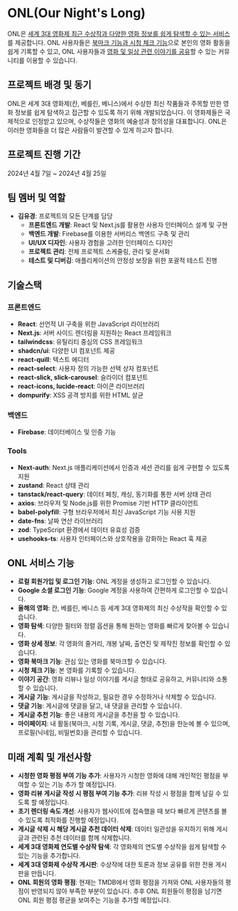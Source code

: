 # ONL(Our Night's Long)

ONL은 <u>세계 3대 영화제 최근 수상작과 다양한 영화 정보를 쉽게 탐색할 수 있는 서비스</u>를 제공합니다.
ONL 사용자들은 <u>북마크 기능과 시청 체크 기능</u>으로 본인의 영화 활동을 쉽게 기록할 수 있고,
ONL 사용자들과 <u>영화 및 일상 관련 이야기를 공유</u>할 수 있는 커뮤니티를 이용할 수 있습니다.

## 프로젝트 배경 및 동기

ONL은 세계 3대 영화제(칸, 베를린, 베니스)에서 수상한 최신 작품들과 주목할 만한 영화 정보를 쉽게 탐색하고 접근할 수 있도록 하기 위해 개발되었습니다. 이 영화제들은 국제적으로 인정받고 있으며, 수상작들은 영화의 예술성과 창의성을 대표합니다. ONL은 이러한 영화들을 더 많은 사람들이 발견할 수 있게 하고자 합니다.

## 프로젝트 진행 기간

2024년 4월 7일 ~ 2024년 4월 25일

## 팀 멤버 및 역할

-   **김유경**: 프로젝트의 모든 단계를 담당
    -   **프론트엔드 개발**: React 및 Next.js를 활용한 사용자 인터페이스 설계 및 구현
    -   **백엔드 개발**: Firebase를 이용한 서버리스 백엔드 구축 및 관리
    -   **UI/UX 디자인**: 사용자 경험을 고려한 인터페이스 디자인
    -   **프로젝트 관리**: 전체 프로젝트 스케줄링, 관리 및 문서화
    -   **테스트 및 디버깅**: 애플리케이션의 안정성 보장을 위한 포괄적 테스트 진행

## 기술스택

### 프론트엔드

-   **React**: 선언적 UI 구축을 위한 JavaScript 라이브러리
-   **Next.js**: 서버 사이드 렌더링을 지원하는 React 프레임워크
-   **tailwindcss**: 유틸리티 중심의 CSS 프레임워크
-   **shadcn/ui**: 다양한 UI 컴포넌트 제공
-   **react-quill**: 텍스트 에디터
-   **react-select**: 사용자 정의 가능한 선택 상자 컴포넌트
-   **react-slick, slick-carousel**: 슬라이더 컴포넌트
-   **react-icons, lucide-react**: 아이콘 라이브러리
-   **dompurify**: XSS 공격 방지를 위한 HTML 살균

### 백엔드

-   **Firebase**: 데이터베이스 및 인증 기능

### Tools

-   **Next-auth**: Next.js 애플리케이션에서 인증과 세션 관리를 쉽게 구현할 수 있도록 지원
-   **zustand**: React 상태 관리
-   **tanstack/react-query**: 데이터 페칭, 캐싱, 동기화를 통한 서버 상태 관리
-   **axios**: 브라우저 및 Node.js를 위한 Promise 기반 HTTP 클라이언트
-   **babel-polyfill**: 구형 브라우저에서 최신 JavaScript 기능 사용 지원
-   **date-fns**: 날짜 연산 라이브러리
-   **zod**: TypeScript 환경에서 데이터 유효성 검증
-   **usehooks-ts**: 사용자 인터페이스와 상호작용을 강화하는 React 훅 제공


## ONL 서비스 기능

-   **로컬 회원가입 및 로그인 기능**: ONL 계정을 생성하고 로그인할 수 있습니다.
-   **Google 소셜 로그인 기능**: Google 계정을 사용하여 간편하게 로그인할 수 있습니다.
-   **올해의 영화**: 칸, 베를린, 베니스 등 세계 3대 영화제의 최신 수상작을 확인할 수 있습니다.
-   **영화 탐색**: 다양한 필터와 정렬 옵션을 통해 원하는 영화를 빠르게 찾아볼 수 있습니다.
-   **영화 상세 정보**: 각 영화의 줄거리, 개봉 날짜, 출연진 및 제작진 정보를 확인할 수 있습니다.
-   **영화 북마크 기능**: 관심 있는 영화를 북마크할 수 있습니다.
-   **시청 체크 기능**: 본 영화를 기록할 수 있습니다.
-   **이야기 공간**: 영화 리뷰나 일상 이야기를 게시글 형태로 공유하고, 커뮤니티와 소통할 수 있습니다.
-   **게시글 기능**: 게시글을 작성하고, 필요한 경우 수정하거나 삭제할 수 있습니다.
-   **댓글 기능**: 게시글에 댓글을 달고, 내 댓글을 관리할 수 있습니다.
-   **게시글 추천 기능**: 좋은 내용의 게시글을 추천을 할 수 있습니다.
-   **마이페이지**: 내 활동(북마크, 시청 기록, 게시글, 댓글, 추천)을 한눈에 볼 수 있으며, 프로필(닉네임, 비밀번호)을 관리할 수 있습니다.

## 미래 계획 및 개선사항

-   **시청한 영화 평점 부여 기능 추가**: 사용자가 시청한 영화에 대해 개인적인 평점을 부여할 수 있는 기능 추가 할 예정입니다.
-   **영화 리뷰 게시글 작성 시 평점 부여 기능 추가**: 리뷰 작성 시 평점을 함께 남길 수 있도록 할 예정입니다.
-   **초기 렌더링 속도 개선**: 사용자가 웹사이트에 접속했을 때 보다 빠르게 콘텐츠를 볼 수 있도록 최적화를 진행할 예정입니다.
-   **게시글 삭제 시 해당 게시글 추천 데이터 삭제**: 데이터 일관성을 유지하기 위해 게시글과 관련된 추천 데이터를 함께 삭제합니다.
-   **세계 3대 영화제 연도별 수상작 탐색**: 각 영화제의 연도별 수상작을 쉽게 탐색할 수 있는 기능을 추가합니다.
-   **세계 3대 영화제 수상작 게시판**: 수상작에 대한 토론과 정보 공유를 위한 전용 게시판을 만듭니다.
-   **ONL 회원의 영화 평점**: 현재는 TMDB에서 영화 평점을 가져와 ONL 사용자들의 평점이 반영되지 않아 부족한 부분이 있습니다. 추후 ONL 회원들이 평점을 남기면 ONL 회원 평점 평균을 보여주는 기능을 추가할 예정입니다.
